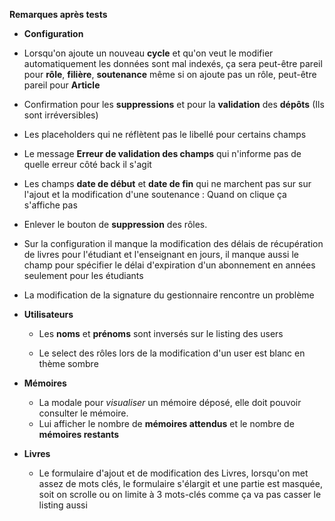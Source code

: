 **Remarques après tests**

+ **Configuration**

 - Lorsqu'on ajoute un nouveau **cycle** et qu'on veut le modifier automatiquement les données sont mal indexés, ça sera peut-être pareil pour **rôle**, **filière**, **soutenance** même si on ajoute pas un rôle, peut-être pareil pour **Article**

 - Confirmation pour les **suppressions** et pour la **validation** des **dépôts** (Ils sont irréversibles)

 - Les placeholders qui ne réflètent pas le libellé pour certains champs

 - Le message **Erreur de validation des champs** qui n'informe pas de quelle erreur côté back il s'agit

 - Les champs **date de début** et **date de fin** qui ne marchent pas sur sur l'ajout et la modification d'une soutenance : Quand on clique ça s'affiche pas

 - Enlever le bouton de **suppression** des rôles.

 - Sur la configuration il manque la modification des délais de récupération de livres pour l'étudiant et l'enseignant en jours, il manque aussi le champ pour spécifier le délai d'expiration d'un abonnement en années seulement pour les étudiants

 - La modification de la signature du gestionnaire rencontre un problème


+ **Utilisateurs**

  - Les **noms** et **prénoms** sont inversés sur le listing des users

  - Le select des rôles lors de la modification d'un user est blanc en thème sombre


+ **Mémoires**

  - La modale pour *visualiser* un mémoire déposé, elle doit pouvoir consulter le mémoire.
  - Lui afficher le nombre de **mémoires attendus** et le nombre de **mémoires restants**


+ **Livres**

  - Le formulaire d'ajout et de modification des Livres, lorsqu'on met assez de mots clés, le formulaire s'élargit et une partie est masquée, soit on scrolle ou on limite à 3 mots-clés comme ça va pas casser le listing aussi

